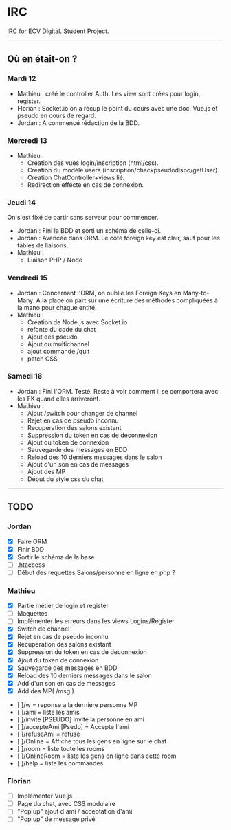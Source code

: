 # IRC
IRC for ECV Digital. Student Project.

--------

## Où en était-on ? 

### Mardi 12
* Mathieu : créé le controller Auth. Les view sont crées pour login, register.
* Florian : Socket.io on a récup le point du cours avec une doc. Vue.js et pseudo en cours de regard.
* Jordan : A commencé rédaction de la BDD. 

### Mercredi 13
* Mathieu : 
    * Création des vues login/inscription (html/css). 
    * Création du modèle users (inscription/checkpseudodispo/getUser). 
    * Création ChatController+views lié. 
    * Redirection effecté en cas de connexion.

### Jeudi 14
On s'est fixé de partir sans serveur pour commencer. 
* Jordan : Fini la BDD et sorti un schéma de celle-ci.
* Jordan : Avancée dans ORM. Le côté foreign key est clair, sauf pour les tables de liaisons.
* Mathieu :
    * Liaison PHP / Node

### Vendredi 15
* Jordan : Concernant l'ORM, on oublie les Foreign Keys en Many-to-Many. A la place on part sur une écriture des méthodes compliquées à la mano pour chaque entité. 
* Mathieu : 
    * Création de Node.js avec Socket.io
    * refonte du code du chat
    * Ajout des pseudo
    * Ajout du multichannel
    * ajout commande /quit
    * patch CSS

### Samedi 16
* Jordan : Fini l'ORM. Testé. Reste à voir comment il se comportera avec les FK quand elles arriveront.
* Mathieu : 
    * Ajout /switch pour changer de channel
    * Rejet en cas de pseudo inconnu
    * Recuperation des salons existant
    * Suppression du token en cas de deconnexion
    * Ajout du token de connexion
    * Sauvegarde des messages en BDD
    * Reload des 10 derniers messages dans le salon 
    * Ajout d'un son en cas de messages
    * Ajout des MP
    * Début du style css du chat

--------------

## TODO

### Jordan
- [x] Faire ORM
- [x] Finir BDD
- [x] Sortir le schéma de la base
- [ ] .htaccess
- [ ] Début des requettes Salons/personne en ligne en php ? 

### Mathieu
- [x] Partie métier de login et register
- [ ] <del>Maquettes</del>
- [ ] Implémenter les erreurs dans les views Logins/Register
- [x] Switch de channel
- [x] Rejet en cas de pseudo inconnu
- [x] Recuperation des salons existant
- [x] Suppression du token en cas de deconnexion
- [x] Ajout du token de connexion
- [x] Sauvegarde des messages en BDD
- [x] Reload des 10 derniers messages dans le salon
- [x] Add d'un son en cas de messages
- [x] Add des MP( /msg )
- [ ]/w = reponse a la derniere personne MP 
- [ ]/ami = liste les amis
- [ ]/invite [PSEUDO] invite la personne en ami
- [ ]/accepteAmi [Psedo] = Accepte l'ami
- [ ]/refuseAmi = refuse
- [ ]/Online = Affiche tous les gens en ligne sur le chat
- [ ]/room = liste toute les rooms
- [ ]/OnlineRoom = liste les gens en ligne dans cette room
- [ ]/help = liste les commandes

### Florian
- [ ] Implémenter Vue.js
- [ ] Page du chat, avec CSS modulaire
- [ ] "Pop up" ajout d'ami / acceptation d'ami
- [ ] "Pop up" de message privé
